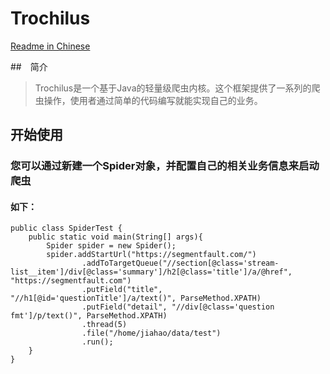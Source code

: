 # Trochilus

[Readme in Chinese](https://github.com/muyueyue/trochilus/blob/master/README.md)

##　简介

> Trochilus是一个基于Java的轻量级爬虫内核。这个框架提供了一系列的爬虫操作，使用者通过简单的代码编写就能实现自己的业务。

## 开始使用

### 您可以通过新建一个Spider对象，并配置自己的相关业务信息来启动爬虫

#### 如下：

```
public class SpiderTest {
    public static void main(String[] args){
        Spider spider = new Spider();
        spider.addStartUrl("https://segmentfault.com/")
                .addToTargetQueue("//section[@class='stream-list__item']/div[@class='summary']/h2[@class='title']/a/@href", "https://segmentfault.com")
                .putField("title", "//h1[@id='questionTitle']/a/text()", ParseMethod.XPATH)
                .putField("detail", "//div[@class='question fmt']/p/text()", ParseMethod.XPATH)
                .thread(5)
                .file("/home/jiahao/data/test")
                .run();
    }
}
```
